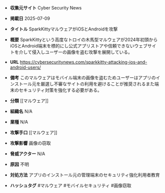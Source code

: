 - **収集元サイト**
Cyber Security News

- **掲載日**
2025-07-09

- **タイトル**
SparkKittyマルウェアがiOSとAndroidを攻撃

- **概要**
SparkKittyという高度なトロイの木馬型マルウェアが2024年初頭からiOSとAndroid端末を標的にし公式アプリストアや信頼できないウェブサイトを介して侵入しユーザーの画像を盗む攻撃を展開している。

- **URL**
https://cybersecuritynews.com/sparkkitty-attacking-ios-and-android-users/

- **備考**
このマルウェアはモバイル端末の画像を盗むためユーザーはアプリのインストール元を厳選し不審なサイトの利用を避けることが推奨されるまた端末のセキュリティ対策を強化する必要がある。

- **分類**
[[マルウェア]]

- **組織名**
N/A

- **業種**
N/A

- **攻撃手口**
[[マルウェア]]

- **攻撃影響**
画像の窃取

- **脅威アクター**
N/A

- **原因**
不明

- **対処方法**
アプリのインストール元の管理端末のセキュリティ強化利用者教育

- **ハッシュタグ**
#マルウェア #モバイルセキュリティ #画像窃取
